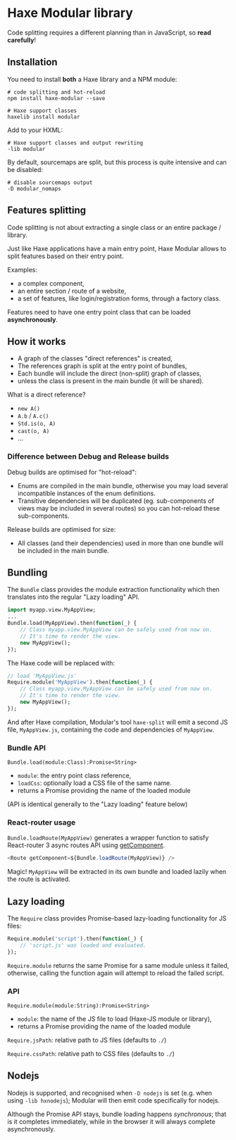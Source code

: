 # Haxe Modular library

Code splitting requires a different planning than in JavaScript, so **read carefully**!

## Installation

You need to install **both** a Haxe library and a NPM module:

	# code splitting and hot-reload
	npm install haxe-modular --save

	# Haxe support classes
	haxelib install modular

Add to your HXML:

	# Haxe support classes and output rewriting
	-lib modular

By default, sourcemaps are split, but this process is quite intensive and can be disabled:

	# disable sourcemaps output
	-D modular_nomaps


## Features splitting

Code splitting is not about extracting a single class or an entire package / library.

Just like Haxe applications have a main entry point, Haxe Modular allows to split
features based on their entry point.

Examples:

- a complex component,
- an entire section / route of a website,
- a set of features, like login/registration forms, through a factory class.

Features need to have one entry point class that can be loaded **asynchronously**.

## How it works

- A graph of the classes "direct references" is created,
- The references graph is split at the entry point of bundles,
- Each bundle will include the direct (non-split) graph of classes,
- unless the class is present in the main bundle (it will be shared).

What is a direct reference?
- `new A()`
- `A.b` / `A.c()`
- `Std.is(o, A)`
- `cast(o, A)`
- ...

### Difference between Debug and Release builds

Debug builds are optimised for "hot-reload":

- Enums are compiled in the main bundle, otherwise you may load several incompatible
  instances of the enum definitions.
- Transitive dependencies will be duplicated (eg. sub-components of views may be
  included in several routes) so you can hot-reload these sub-components.

Release builds are optimised for size:

- All classes (and their dependencies) used in more than one bundle will be included
  in the main bundle.

## Bundling

The `Bundle` class provides the module extraction functionality which then translates into
the regular "Lazy loading" API.

```haxe
import myapp.view.MyAppView;
...
Bundle.load(MyAppView).then(function(_) {
	// Class myapp.view.MyAppView can be safely used from now on.
	// It's time to render the view.
	new MyAppView();
});
```

The Haxe code will be replaced with:
```haxe
// load 'MyAppView.js'
Require.module('MyAppView').then(function(_) {
	// Class myapp.view.MyAppView can be safely used from now on.
	// It's time to render the view.
	new MyAppView();
});
```

And after Haxe compilation, Modular's tool `haxe-split` will emit a second JS
file, `MyAppView.js`, containing the code and dependencies of `MyAppView`.

### Bundle API

`Bundle.load(module:Class):Promise<String>`

- `module`: the entry point class reference,
- `loadCss`: optionally load a CSS file of the same name.
- returns a Promise providing the name of the loaded module

(API is identical generally to the "Lazy loading" feature below)

### React-router usage

`Bundle.loadRoute(MyAppView)` generates a wrapper function to satisfy React-router 3
async routes API using [getComponent](https://github.com/ReactTraining/react-router/blob/master/docs/API.md#getcomponentnextstate-callback).

```js
<Route getComponent=${Bundle.loadRoute(MyAppView)} />
```

Magic! `MyAppView` will be extracted in its own bundle and loaded lazily when the
route is activated.


## Lazy loading

The `Require` class provides Promise-based lazy-loading functionality for JS files:

```haxe
Require.module('script').then(function(_) {
	// 'script.js' was loaded and evaluated.
});
```

`Require.module` returns the same Promise for a same module unless it failed,
otherwise, calling the function again will attempt to reload the failed script.

### API

`Require.module(module:String):Promise<String>`

- `module`: the name of the JS file to load (Haxe-JS module or library),
- returns a Promise providing the name of the loaded module

`Require.jsPath`: relative path to JS files (defaults to `./`)

`Require.cssPath`: relative path to CSS files (defaults to `./`)

## Nodejs

Nodejs is supported, and recognised when `-D nodejs` is set (e.g. when using
`-lib hxnodejs`); Modular will then emit code specifically for nodejs.

Although the Promise API stays, bundle loading happens *synchronous*; that is it completes
immediately, while in the browser it will always complete asynchronously.
